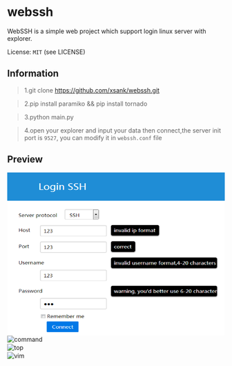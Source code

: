webssh
====================


WebSSH is a simple web project which support login linux server with explorer.

License: `MIT` (see LICENSE)

Information
-----------

> 1.git clone https://github.com/xsank/webssh.git

> 2.pip install paramiko && pip install tornado

> 3.python main.py

> 4.open your explorer and input your data then connect,the server init port is `9527`,
> you can modify it in `webssh.conf` file


Preview
-------

<img src="https://raw.githubusercontent.com/xsank/webssh/master/preview/webssh.png" width = "600" height = "377" alt="login" align="center" />
<br>
<img src="https://raw.githubusercontent.com/xsank/webssh/master/preview/cmd.png" width = "600" height = "295" alt="command" align="center" />
<br>
<img src="https://raw.githubusercontent.com/xsank/webssh/master/preview/top.png" width = "600" height = "297" alt="top" align="center" />
<br>
<img src="https://raw.githubusercontent.com/xsank/webssh/master/preview/vi.png" width = "600" height = "340" alt="vim" align="center" />


